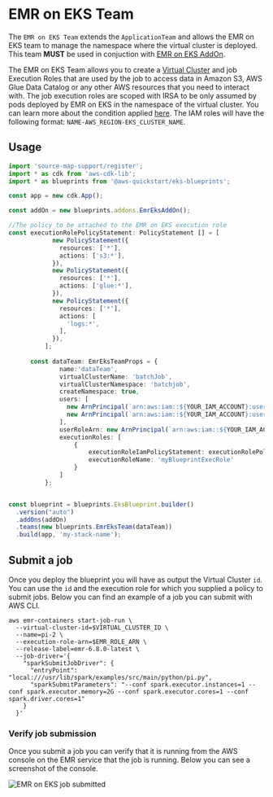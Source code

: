 # EMR on EKS Team

The `EMR on EKS Team` extends the `ApplicationTeam` and allows the EMR on EKS team to manage the namespace where the virtual cluster is deployed. This team **MUST** be used in conjuction with [EMR on EKS AddOn](../addons/emr-eks.md).

The EMR on EKS Team allows you to create a [Virtual Cluster](https://docs.aws.amazon.com/emr/latest/EMR-on-EKS-DevelopmentGuide/virtual-cluster.html) and job Execution Roles that are used by the job to access data in Amazon S3, AWS Glue Data Catalog or any other AWS resources that you need to interact with. The job execution roles are scoped with IRSA to be only assumed by pods deployed by EMR on EKS in the namespace of the virtual cluster. You can learn more about the condition applied [here](https://docs.aws.amazon.com/emr/latest/EMR-on-EKS-DevelopmentGuide/iam-execution-role.html). The IAM roles will have the following format: `NAME-AWS_REGION-EKS_CLUSTER_NAME`.


## Usage

```typescript
import 'source-map-support/register';
import * as cdk from 'aws-cdk-lib';
import * as blueprints from '@aws-quickstart/eks-blueprints';

const app = new cdk.App();

const addOn = new blueprints.addons.EmrEksAddOn();

//The policy to be attached to the EMR on EKS execution role 
const executionRolePolicyStatement: PolicyStatement [] = [
            new PolicyStatement({
              resources: ['*'],
              actions: ['s3:*'],
            }),
            new PolicyStatement({
              resources: ['*'],   
              actions: ['glue:*'],
            }),
            new PolicyStatement({
              resources: ['*'],
              actions: [
                'logs:*',
              ],
            }),
          ];
      
      const dataTeam: EmrEksTeamProps = {
              name:'dataTeam',
              virtualClusterName: 'batchJob',
              virtualClusterNamespace: 'batchjob',
              createNamespace: true,
              users: [
                new ArnPrincipal(`arn:aws:iam::${YOUR_IAM_ACCOUNT}:user/user1`),
                new ArnPrincipal(`arn:aws:iam::${YOUR_IAM_ACCOUNT}:user/user2`)
              ],
              userRoleArn: new ArnPrincipal(`arn:aws:iam::${YOUR_IAM_ACCOUNT}:role/role1`),
              executionRoles: [
                  {
                      executionRoleIamPolicyStatement: executionRolePolicyStatement,
                      executionRoleName: 'myBlueprintExecRole'
                  }
              ]
          };


const blueprint = blueprints.EksBlueprint.builder()
  .version("auto")
  .addOns(addOn)
  .teams(new blueprints.EmrEksTeam(dataTeam))
  .build(app, 'my-stack-name');
```


## Submit a job

Once you deploy the blueprint you will have as output the Virtual Cluster `id`. You can use the `id` and the execution role for which you supplied a policy to submit jobs. Below you can find an example of a job you can submit with AWS CLI.

```
aws emr-containers start-job-run \
  --virtual-cluster-id=$VIRTUAL_CLUSTER_ID \
  --name=pi-2 \
  --execution-role-arn=$EMR_ROLE_ARN \
  --release-label=emr-6.8.0-latest \
  --job-driver='{
    "sparkSubmitJobDriver": {
      "entryPoint": "local:///usr/lib/spark/examples/src/main/python/pi.py",
      "sparkSubmitParameters": "--conf spark.executor.instances=1 --conf spark.executor.memory=2G --conf spark.executor.cores=1 --conf spark.driver.cores=1"
    }
  }'

```

### Verify job submission

Once you submit a job you can verify that it is running from the AWS console on the EMR service that the job is running. Below you can see a screenshot of the console.

![EMR on EKS job submitted](./../assets/images/emr-eks.png)
